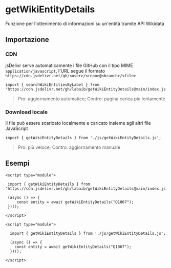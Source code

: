 # getWikiEntityDetails
Funzione per l'ottenimento di informazioni su un'entità tramite API Wikidata



## Importazione


### CDN

jsDelivr serve automaticamente i file GitHub con il tipo MIME `application/javascript`, l'URL segue il formato `https://cdn.jsdelivr.net/gh/<user>/<repo>@<branch>/<file>`

```
import { searchWikiEntitiesByLabel } from 'https://cdn.jsdelivr.net/gh/labaib/getWikiEntityDetails@main/index.js';
```

> Pro: aggiornamento automatico; Contro: pagina carica più lentamente 

### Download locale

Il file può essere scaricato localmente e caricato insieme agli altri file JavaScript
```
import { getWikiEntityDetails } from './js/getWikiEntityDetails.js';
```

> Pro: più veloce; Contro: aggiornamento manuale 


## Esempi

```
<script type="module">
        
 import { getWikiEntityDetails } from 'https://cdn.jsdelivr.net/gh/labaib/getWikiEntityDetails@main/index.js';

 (async () => {
     const entity = await getWikiEntityDetails("Q1067");
 })();

</script>
```
```
<script type="module">
        
  import { getWikiEntityDetails } from './js/getWikiEntityDetails.js';

  (async () => {
    const entity = await getWikiEntityDetails("Q1067");
  })();

</script>
```